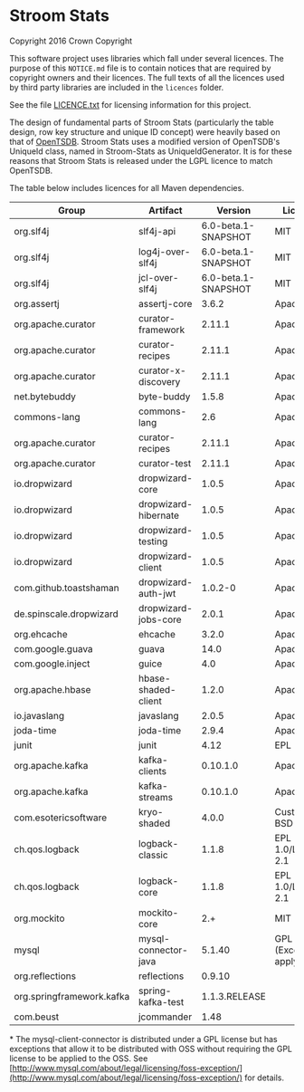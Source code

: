 # Stroom Stats

Copyright 2016 Crown Copyright

This software project uses libraries which fall under several licences. The purpose of this `NOTICE.md` file is to contain notices that are required by copyright owners and their licences. The full texts of all the licences used by third party libraries are included in the `licences` folder.

See the file [LICENCE.txt](./LICENCE.txt) for licensing information for this project.

The design of fundamental parts of Stroom Stats (particularly the table design, row key structure and unique ID concept) were heavily based on that of [OpenTSDB](https://github.com/OpenTSDB/opentsdb). Stroom Stats uses a modified version of OpenTSDB's UniqueId class, named in Stroom-Stats as UniqueIdGenerator. It is for these reasons that Stroom Stats is released under the LGPL licence to match OpenTSDB.

The table below includes licences for all Maven dependencies. 

Group                     | Artifact             | Version             | Licence
--------------------------|----------------------|---------------------|--------------
org.slf4j                 | slf4j-api            | 6.0-beta.1-SNAPSHOT | MIT
org.slf4j                 | log4j-over-slf4j     | 6.0-beta.1-SNAPSHOT | MIT
org.slf4j                 | jcl-over-slf4j       | 6.0-beta.1-SNAPSHOT | MIT
org.assertj               | assertj-core         | 3.6.2               | Apache 2.0
org.apache.curator        | curator-framework    | 2.11.1              | Apache 2.0
org.apache.curator        | curator-recipes      | 2.11.1              | Apache 2.0
org.apache.curator        | curator-x-discovery  | 2.11.1              | Apache 2.0
net.bytebuddy             | byte-buddy           | 1.5.8               | Apache 2.0
commons-lang              | commons-lang         | 2.6                 | Apache 2.0
org.apache.curator        | curator-recipes      | 2.11.1              | Apache 2.0
org.apache.curator        | curator-test         | 2.11.1              | Apache 2.0
io.dropwizard             | dropwizard-core      | 1.0.5               | Apache 2.0
io.dropwizard             | dropwizard-hibernate | 1.0.5               | Apache 2.0
io.dropwizard             | dropwizard-testing   | 1.0.5               | Apache 2.0
io.dropwizard             | dropwizard-client    | 1.0.5               | Apache 2.0
com.github.toastshaman    | dropwizard-auth-jwt  | 1.0.2-0             | Apache 2.0
de.spinscale.dropwizard   | dropwizard-jobs-core | 2.0.1               | Apache 2.0
org.ehcache               | ehcache              | 3.2.0               | Apache 2.0
com.google.guava          | guava                | 14.0                | Apache 2.0
com.google.inject         | guice                | 4.0                 | Apache 2.0
org.apache.hbase          | hbase-shaded-client  | 1.2.0               | Apache 2.0
io.javaslang              | javaslang            | 2.0.5               | Apache 2.0
joda-time                 | joda-time            | 2.9.4               | Apache 2.0
junit                     | junit                | 4.12                | EPL 1.0
org.apache.kafka          | kafka-clients        | 0.10.1.0            | Apache 2.0
org.apache.kafka          | kafka-streams        | 0.10.1.0            | Apache 2.0
com.esotericsoftware      | kryo-shaded          | 4.0.0               | Custom BSD
ch.qos.logback            | logback-classic      | 1.1.8               | EPL 1.0/LGPL 2.1
ch.qos.logback            | logback-core         | 1.1.8               | EPL 1.0/LGPL 2.1
org.mockito               | mockito-core         | 2.+                 | MIT
mysql                     | mysql-connector-java | 5.1.40              | GPL (Exceptions apply)
org.reflections           | reflections          | 0.9.10              |
org.springframework.kafka | spring-kafka-test    | 1.1.3.RELEASE       |
com.beust                 | jcommander           | 1.48                |

\* The mysql-client-connector is distributed under a GPL license but has exceptions that allow it to be distributed with OSS without requiring the GPL license to be applied to the OSS. See [http://www.mysql.com/about/legal/licensing/foss-exception/](http://www.mysql.com/about/legal/licensing/foss-exception/) for details.


